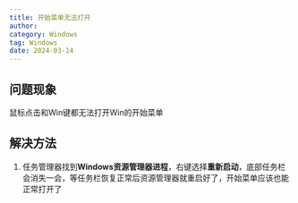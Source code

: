 ```yaml
---
title: 开始菜单无法打开
author:
category: Windows
tag: Windows
date: 2024-03-14
---
```


## 问题现象

鼠标点击和Win键都无法打开Win的开始菜单

## 解决方法

1. 任务管理器找到**Windows资源管理器进程**，右键选择**重新启动**，底部任务栏会消失一会，等任务栏恢复正常后资源管理器就重启好了，开始菜单应该也能正常打开了
